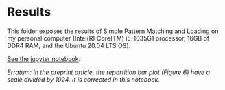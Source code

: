 # Results

This folder exposes the results of Simple Pattern Matching and Loading on my personal computer (Intel(R) Core(TM) i5-1035G1 processor, 16GB of DDR4 RAM, and the Ubuntu 20.04 LTS OS).

[See the jupyter notebook](plot.ipynb).

*Erratum: In the preprint article, the repartition bar plot (Figure 6) have a scale divided by 1024. It is corrected in this notebook.*
